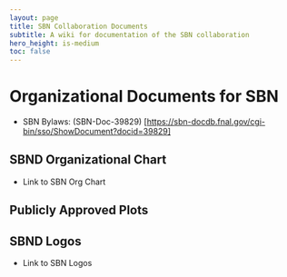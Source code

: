 ```yaml
---
layout: page
title: SBN Collaboration Documents
subtitle: A wiki for documentation of the SBN collaboration
hero_height: is-medium
toc: false
---
```


# Organizational Documents for SBN
* SBN Bylaws: (SBN-Doc-39829) [https://sbn-docdb.fnal.gov/cgi-bin/sso/ShowDocument?docid=39829]

## SBND Organizational Chart ##
* Link to SBN Org Chart

## Publicly Approved Plots ##

## SBND Logos ##
* Link to SBN Logos
